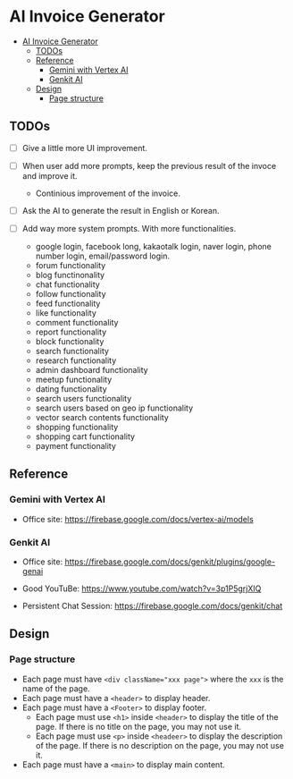 # AI Invoice Generator

- [AI Invoice Generator](#ai-invoice-generator)
  - [TODOs](#todos)
  - [Reference](#reference)
    - [Gemini with Vertex AI](#gemini-with-vertex-ai)
    - [Genkit AI](#genkit-ai)
  - [Design](#design)
    - [Page structure](#page-structure)

## TODOs

- [ ] Give a little more UI improvement.

- [ ] When user add more prompts, keep the previous result of the invoce and improve it.

  - Continious improvement of the invoice.

- [ ] Ask the AI to generate the result in English or Korean.

- [ ] Add way more system prompts. With more functionalities.
  - google login, facebook long, kakaotalk login, naver login, phone number login, email/password login.
  - forum functionality
  - blog functinonality
  - chat functionality
  - follow functionality
  - feed functionality
  - like functionality
  - comment functionality
  - report functionality
  - block functionality
  - search functionality
  - research functionality
  - admin dashboard functionality
  - meetup functionality
  - dating functionality
  - search users functionality
  - search users based on geo ip functionality
  - vector search contents functionality
  - shopping functionality
  - shopping cart functionality
  - payment functionality

## Reference

### Gemini with Vertex AI

- Office site:
  https://firebase.google.com/docs/vertex-ai/models

### Genkit AI

- Office site:
  https://firebase.google.com/docs/genkit/plugins/google-genai

- Good YouTuBe:
  https://www.youtube.com/watch?v=3p1P5grjXIQ

- Persistent Chat Session:
  https://firebase.google.com/docs/genkit/chat

## Design

### Page structure

- Each page must have `<div className="xxx page">` where the `xxx` is the name of the page.
- Each page must have a `<header>` to display header.
- Each page must have a `<Footer>` to display footer.
  - Each page must use `<h1>` inside `<header>` to display the title of the page. If there is no title on the page, you may not use it.
  - Each page must use `<p>` inside `<headeer>` to display the description of the page. If there is no description on the page, you may not use it.
- Each page must have a `<main>` to display main content.
